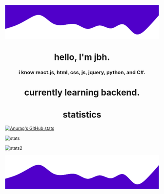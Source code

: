 <img src="wave2.svg">

<h1 align="center">hello, I'm jbh.</h1>
<h3 align="center">i know react.js, html, css, js, jquery, python, and C#. </h3>

<h1 align="center">currently learning backend.</h1>
<h1 align="center">statistics</h1>

[![Anurag's GitHub stats](https://github-readme-stats.vercel.app/api?username=1jbh&show_icons=true&text_color=ffffff&bg_color=5000ca&title_color=ffffff&icon_color=ffffff)](https://github.com/anuraghazra/github-readme-stats)

<img align="center" src="https://github-readme-stats.vercel.app/api?username=1jbh&show_icons=true&text_color=ffffff&bg_color=
5000ca&title_color=ffffff&icon_color=ffffff" alt="stats" />

<img align="center" src="https://github-readme-stats.vercel.app/api/top-langs/?username=1jbh&show_icons=true&text_color=ffffff&bg_color=
5000ca&title_color=ffffff&icon_color=ffffff" alt="stats2"/>

<img src="wave.svg">
